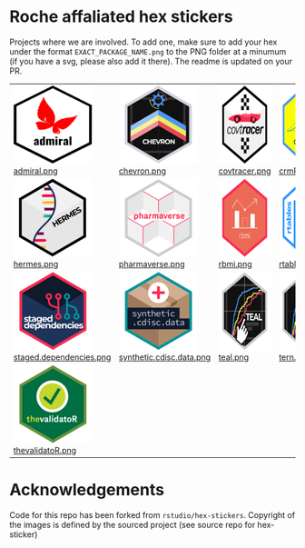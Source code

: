
# Roche affaliated hex stickers

Projects where we are involved. To add one, make sure to add your hex
under the format `EXACT_PACKAGE_NAME.png` to the PNG folder at a minumum
(if you have a svg, please also add it there). The readme is updated on
your PR.

<table>
<tr>
<td>
<img alt="Logo for admiral" src="thumbs/admiral.png" width="139" height="139"><br /><a href="PNG/admiral.png">admiral.png</a><br />
</td>
<td>
<img alt="Logo for chevron" src="thumbs/chevron.png" width="139" height="139"><br /><a href="PNG/chevron.png">chevron.png</a><br />
</td>
<td>
<img alt="Logo for covtracer" src="thumbs/covtracer.png" width="139" height="139"><br /><a href="PNG/covtracer.png">covtracer.png</a><br />
</td>
<td>
<img alt="Logo for crmPack" src="thumbs/crmPack.png" width="139" height="139"><br /><a href="PNG/crmPack.png">crmPack.png</a><br />
</td>
</tr>
<tr>
<td>
<img alt="Logo for hermes" src="thumbs/hermes.png" width="139" height="139"><br /><a href="PNG/hermes.png">hermes.png</a><br />
</td>
<td>
<img alt="Logo for pharmaverse" src="thumbs/pharmaverse.png" width="139" height="139"><br /><a href="PNG/pharmaverse.png">pharmaverse.png</a><br />
</td>
<td>
<img alt="Logo for rbmi" src="thumbs/rbmi.png" width="139" height="139"><br /><a href="PNG/rbmi.png">rbmi.png</a><br />
</td>
<td>
<img alt="Logo for rtables" src="thumbs/rtables.png" width="139" height="139"><br /><a href="PNG/rtables.png">rtables.png</a><br />
</td>
</tr>
<tr>
<td>
<img alt="Logo for staged.dependencies" src="thumbs/staged.dependencies.png" width="139" height="139"><br /><a href="PNG/staged.dependencies.png">staged.dependencies.png</a><br />
</td>
<td>
<img alt="Logo for synthetic.cdisc.data" src="thumbs/synthetic.cdisc.data.png" width="139" height="139"><br /><a href="PNG/synthetic.cdisc.data.png">synthetic.cdisc.data.png</a><br />
</td>
<td>
<img alt="Logo for teal" src="thumbs/teal.png" width="139" height="139"><br /><a href="PNG/teal.png">teal.png</a><br />
</td>
<td>
<img alt="Logo for tern" src="thumbs/tern.png" width="139" height="139"><br /><a href="PNG/tern.png">tern.png</a><br />
</td>
</tr>
<tr>
<td>
<img alt="Logo for thevalidatoR" src="thumbs/thevalidatoR.png" width="139" height="139"><br /><a href="PNG/thevalidatoR.png">thevalidatoR.png</a><br />
</td>
</tr>
</table>

# Acknowledgements

Code for this repo has been forked from `rstudio/hex-stickers`.
Copyright of the images is defined by the sourced project (see source
repo for hex-sticker)
